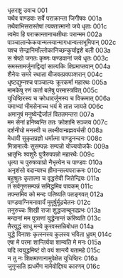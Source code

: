 धृतराष्ट्र उवाच	001  
यथैव पाण्डवाः सर्वे पराक्रान्ता जिगीषवः	001a  
तथैवाभिसरास्तेषां त्यक्तात्मानो जये धृताः	001c  
त्वमेव हि पराक्रान्तानाचक्षीथाः परान्मम	002a  
पाञ्चालान्केकयान्मत्स्यान्मागधान्वत्सभूमिपान्	002c  
यश्च सेन्द्रानिमाँल्लोकानिच्छन्कुर्याद्वशे बली	003a  
स श्रेष्ठो जगतः कृष्णः पाण्डवानां जये धृतः	003c  
समस्तामर्जुनाद्विद्यां सात्यकिः क्षिप्रमाप्तवान्	004a  
शैनेयः समरे स्थाता बीजवत्प्रवपञ्शरान्	004c  
धृष्टद्युम्नश्च पाञ्चाल्यः क्रूरकर्मा महारथः	005a  
मामकेषु रणं कर्ता बलेषु परमास्त्रवित्	005c  
युधिष्ठिरस्य च क्रोधादर्जुनस्य च विक्रमात्	006a  
यमाभ्यां भीमसेनाच्च भयं मे तात जायते	006c  
अमानुषं मनुष्येन्द्रैर्जालं विततमन्तरा	007a  
मम सेनां हनिष्यन्ति ततः क्रोशामि सञ्जय	007c  
दर्शनीयो मनस्वी च लक्ष्मीवान्ब्रह्मवर्चसी	008a  
मेधावी सुकृतप्रज्ञो धर्मात्मा पाण्डुनन्दनः	008c  
मित्रामात्यैः सुसम्पन्नः सम्पन्नो योज्ययोजकैः	009a  
भ्रातृभिः श्वशुरैः पुत्रैरुपपन्नो महारथैः	009c  
धृत्या च पुरुषव्याघ्रो नैभृत्येन च पाण्डवः	010a  
अनृशंसो वदान्यश्च ह्रीमान्सत्यपराक्रमः	010c  
बहुश्रुतः कृतात्मा च वृद्धसेवी जितेन्द्रियः	011a  
तं सर्वगुणसम्पन्नं समिद्धमिव पावकम्	011c  
तपन्तमिव को मन्दः पतिष्यति पतङ्गवत्	012a  
पाण्डवाग्निमनावार्यं मुमूर्षुर्मूढचेतनः	012c  
तनुरुच्चः शिखी राजा शुद्धजाम्बूनदप्रभः	013a  
मन्दानां मम पुत्राणां युद्धेनान्तं करिष्यति	013c  
तैरयुद्धं साधु मन्ये कुरवस्तन्निबोधत	014a  
युद्धे विनाशः कृत्स्नस्य कुलस्य भविता ध्रुवम्	014c  
एषा मे परमा शान्तिर्यया शाम्यति मे मनः	015a  
यदि त्वयुद्धमिष्टं वो वयं शान्त्यै यतामहे	015c  
न तु नः शिक्षमाणानामुपेक्षेत युधिष्ठिरः	016a  
जुगुप्सति ह्यधर्मेण मामेवोद्दिश्य कारणम्	016c  
